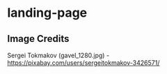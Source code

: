 # landing-page

## Image Credits
Sergei Tokmakov (gavel_1280.jpg) - https://pixabay.com/users/sergeitokmakov-3426571/